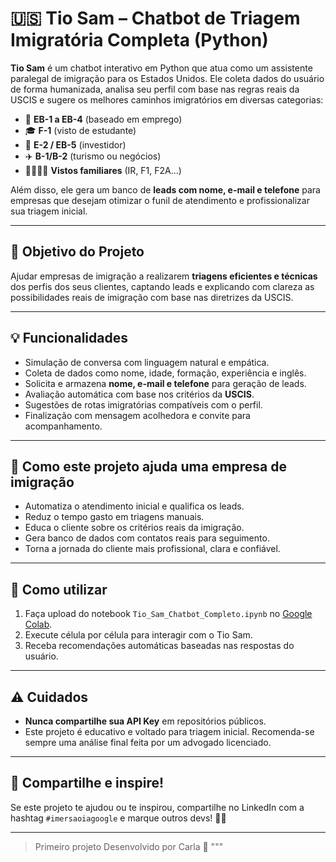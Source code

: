 # 🇺🇸 Tio Sam – Chatbot de Triagem Imigratória Completa (Python)

**Tio Sam** é um chatbot interativo em Python que atua como um assistente paralegal de imigração para os Estados Unidos. Ele coleta dados do usuário de forma humanizada, analisa seu perfil com base nas regras reais da USCIS e sugere os melhores caminhos imigratórios em diversas categorias:

- 🧠 **EB-1 a EB-4** (baseado em emprego)  
- 🎓 **F-1** (visto de estudante)  
- 💼 **E-2 / EB-5** (investidor)  
- ✈️ **B-1/B-2** (turismo ou negócios)  
- 👨‍👩‍👧‍👦 **Vistos familiares** (IR, F1, F2A...)

Além disso, ele gera um banco de **leads com nome, e-mail e telefone** para empresas que desejam otimizar o funil de atendimento e profissionalizar sua triagem inicial.

---

## 🎯 Objetivo do Projeto

Ajudar empresas de imigração a realizarem **triagens eficientes e técnicas** dos perfis dos seus clientes, captando leads e explicando com clareza as possibilidades reais de imigração com base nas diretrizes da USCIS.

---

## 💡 Funcionalidades

- Simulação de conversa com linguagem natural e empática.
- Coleta de dados como nome, idade, formação, experiência e inglês.
- Solicita e armazena **nome, e-mail e telefone** para geração de leads.
- Avaliação automática com base nos critérios da **USCIS**.
- Sugestões de rotas imigratórias compatíveis com o perfil.
- Finalização com mensagem acolhedora e convite para acompanhamento.

---

## 💼 Como este projeto ajuda uma empresa de imigração

- Automatiza o atendimento inicial e qualifica os leads.
- Reduz o tempo gasto em triagens manuais.
- Educa o cliente sobre os critérios reais da imigração.
- Gera banco de dados com contatos reais para seguimento.
- Torna a jornada do cliente mais profissional, clara e confiável.

---

## 🚀 Como utilizar

1. Faça upload do notebook `Tio_Sam_Chatbot_Completo.ipynb` no [Google Colab](https://colab.research.google.com/).
2. Execute célula por célula para interagir com o Tio Sam.
3. Receba recomendações automáticas baseadas nas respostas do usuário.

---

## ⚠️ Cuidados

- **Nunca compartilhe sua API Key** em repositórios públicos.
- Este projeto é educativo e voltado para triagem inicial. Recomenda-se sempre uma análise final feita por um advogado licenciado.

---

## 📣 Compartilhe e inspire!

Se este projeto te ajudou ou te inspirou, compartilhe no LinkedIn com a hashtag `#imersaoiagoogle` e marque outros devs! 💬🚀

---

> Primeiro projeto Desenvolvido por Carla 💙
"""

